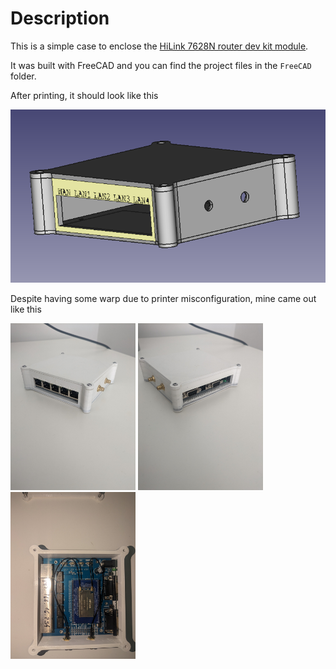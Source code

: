 # Description
This is a simple case to enclose the [HiLink 7628N router dev kit module](https://pt.aliexpress.com/item/4001264416148.html?spm=a2g0o.order_list.order_list_main.32.21efcaa4HPOalR&gatewayAdapt=glo2bra). 

It was built with FreeCAD and you can find the project files in the `FreeCAD` folder.

After printing, it should look like this

![FreeCAD model](images/FreeCAD_view.png)

Despite having some warp due to printer misconfiguration, mine came out like this

<img src="images/SideView_1.jpg" alt="drawing" width="200"/>
<img src="images/SideView_2.jpg" alt="drawing" width="200"/>
<img src="images/TopView_1.jpg" alt="drawing" width="200"/>

